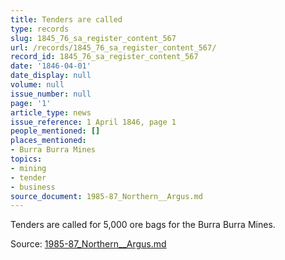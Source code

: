 ```yaml
---
title: Tenders are called
type: records
slug: 1845_76_sa_register_content_567
url: /records/1845_76_sa_register_content_567/
record_id: 1845_76_sa_register_content_567
date: '1846-04-01'
date_display: null
volume: null
issue_number: null
page: '1'
article_type: news
issue_reference: 1 April 1846, page 1
people_mentioned: []
places_mentioned:
- Burra Burra Mines
topics:
- mining
- tender
- business
source_document: 1985-87_Northern__Argus.md
---
```


Tenders are called for 5,000 ore bags for the Burra Burra Mines.

Source: [1985-87_Northern__Argus.md](/downloads/markdown/1985-87_Northern__Argus.md)
